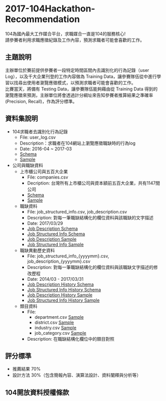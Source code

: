 # 2017-104Hackathon-Recommendation

104為國內最大工作媒合平台，求職媒合一直是104的服務核心!  
請參賽者利用求職應徵紀錄及工作內容，預測求職者可能會喜歡的工作。
## 主題說明
主辦單位於賽前提供參賽者一段特定時間區間內去識別化的行為記錄（user Log），以及千大企業刊登的工作內容做為 Training Data，讓參賽隊伍從中進行學習以找尋出使用者瀏覽應徵模式，以預測求職者可能會喜歡的工作。  
比賽當天，將備有 Testing Data，讓參賽隊伍能夠藉由從 Training Data 得到的瀏覽應徵來預測，主辦單位將會透過計分綱址來告知參賽者推算結果之準確率(Precision, Recall)，作為評分標準。
## 資料集說明
* 104求職者去識別化行為記錄
    + File: user_log.csv
    + Description：求職者在104網站上瀏覽應徵職缺時的行為log
    + Date: 2016-04 ~ 2017-03
    + [Schema](https://github.com/104corp/2017-104Hackathon-Recommendation/blob/master/data-schema/user_log_schema.md)
    + [Sample](https://github.com/104corp/2017-104Hackathon-Recommendation/blob/master/sample-data/user_log_sample.csv) 
* 公司與職缺資料
    + 上市櫃公司與五百大企業
        - File: companies.csv 
        - Decription: 台灣所有上市櫃公司與資本額前五百大企業，共有1147間公司
        - [Schema](https://github.com/104corp/2017-104Hackathon-Recommendation/blob/master/data-schema/companies_schema.md)
        - [Sample](https://github.com/104corp/2017-104Hackathon-Recommendation/blob/master/sample-data/companies_sample.csv)
    + 職缺資料
        - File: job_structured_info.csv, job_description.csv
        - Description: 對每一筆職缺結構化的欄位資料與該職缺的文字描述
        - Date: 2017/03/29
        - [Job Description Schema](https://github.com/104corp/2017-104Hackathon-Recommendation/blob/master/data-schema/job_description_schema.md)
        - [Job Structured Info Schema](https://github.com/104corp/2017-104Hackathon-Recommendation/blob/master/data-schema/job_structured_info_schema.md)
        - [Job Description Sample](https://github.com/104corp/2017-104Hackathon-Recommendation/blob/master/sample-data/job_description_sample.csv)
        - [Job Structured Info Sample](https://github.com/104corp/2017-104Hackathon-Recommendation/blob/master/sample-data/job_structured_info_sample.csv)
    + 職缺異動歷史資料
        - File: job_structured_info_{yyyymm}.csv, job_description_{yyyymm}.csv
        - Description: 對每一筆職缺結構化的欄位資料與該職缺文字描述的修改歷程
        - Date: 2014/03 - 2017/03/31 
        - [Job Description History Schema](https://github.com/104corp/2017-104Hackathon-Recommendation/blob/master/data-schema/job_description_history_schema.md)
        - [Job Structured Info History Schema](https://github.com/104corp/2017-104Hackathon-Recommendation/blob/master/data-schema/job_structured_info_history_schema.md)
        - [Job Description History Sample](https://github.com/104corp/2017-104Hackathon-Recommendation/blob/master/sample-data/job_description_2014_sample.csv)
        - [Job Structured Info History Sample](https://github.com/104corp/2017-104Hackathon-Recommendation/blob/master/sample-data/job_structured_info_2014_sample.csv)
    + 類目資料
        - File:
            - department.csv [Sample](https://github.com/104corp/2017-104Hackathon-Recommendation/blob/master/sample-data/department_sample.csv)
            - district.csv [Sample](https://github.com/104corp/2017-104Hackathon-Recommendation/blob/master/sample-data/district_sample.csv)
            - industry.csv [Sample](https://github.com/104corp/2017-104Hackathon-Recommendation/blob/master/sample-data/industry_sample.csv)
            - job_category.csv [Sample](https://github.com/104corp/2017-104Hackathon-Recommendation/blob/master/sample-data/job_category_sample.csv)
        - Description: 在職缺結構化欄位中的類目對照

## 評分標準
* 推薦結果 70%
* 設計方法 30%（包含簡報內容、演算法設計、資料闡釋與分析等）

## 104開放資料授權條款 
